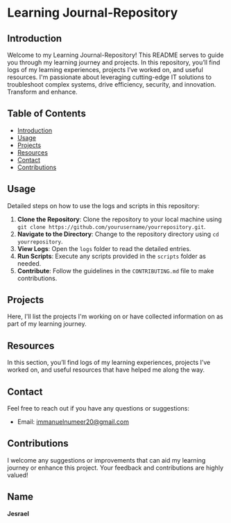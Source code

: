 # Learning Journal-Repository

## Introduction
Welcome to my Learning Journal-Repository! This README serves to guide you through my learning journey and projects. In this repository, you’ll find logs of my learning experiences, projects I’ve worked on, and useful resources. I'm passionate about leveraging cutting-edge IT solutions to troubleshoot complex systems, drive efficiency, security, and innovation. Transform and enhance.

## Table of Contents
- [Introduction](#introduction)
- [Usage](#usage)
- [Projects](#projects)
- [Resources](#resources)
- [Contact](#contact)
- [Contributions](#contributions)

## Usage
Detailed steps on how to use the logs and scripts in this repository:
1. **Clone the Repository**: Clone the repository to your local machine using `git clone https://github.com/yourusername/yourrepository.git`.
2. **Navigate to the Directory**: Change to the repository directory using `cd yourrepository`.
3. **View Logs**: Open the `logs` folder to read the detailed entries.
4. **Run Scripts**: Execute any scripts provided in the `scripts` folder as needed.
5. **Contribute**: Follow the guidelines in the `CONTRIBUTING.md` file to make contributions.

## Projects
Here, I'll list the projects I'm working on or have collected information on as part of my learning journey.


## Resources
In this section, you’ll find logs of my learning experiences, projects I’ve worked on, and useful resources that have helped me along the way.


## Contact
Feel free to reach out if you have any questions or suggestions:
- Email: immanuelnumeer20@gmail.com

## Contributions
I welcome any suggestions or improvements that can aid my learning journey or enhance this project. Your feedback and contributions are highly valued!

## Name
**Jesrael**